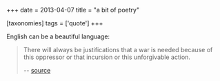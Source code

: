 +++
date = 2013-04-07
title = "a bit of poetry"

[taxonomies]
tags = ['quote']
+++

English can be a beautiful language:

> There will always be justifications that a war is needed because of
> this oppressor or that incursion or this unforgivable action.
>
> \-- [source]

  [source]: https://news.ycombinator.com/item?id=5506999
